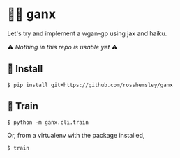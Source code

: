 # 🕵️‍♀️ ganx

Let's try and implement a wgan-gp using jax and haiku.

⚠️ _Nothing in this repo is usable yet_ ⚠️

## 💾  Install
```
$ pip install git+https://github.com/rosshemsley/ganx
```


## 🚅  Train
```
$ python -m ganx.cli.train
```

Or, from a virtualenv with the package installed,
```
$ train
